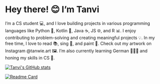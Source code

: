# Hey there! 😊 I’m Tanvi
I’m a CS student 💻, and I love building projects in various programming languages like Python 🐍, Kotlin 🧩, Java ☕, JS 🌐, and R 📊. I enjoy contributing to problem-solving and creating meaningful projects 💡. In my free time, I love to read 📚, sing 🎤, and paint 🎨. Check out my artwork on Instagram @tanwie.art 🖼️. I’m also currently learning German 👩🏽‍💻 and honing my skills in CS 🚀.

[![Tanvi's GitHub stats](https://github-readme-stats.vercel.app/api?username=TanviS3000)](https://github.com/TanviS3000/github-readme-stats)

[![Readme Card](https://github-readme-stats.vercel.app/api/pin/?username=TanviS3000&repo=github-readme-stats)](https://github.com/TanviS3000/github-readme-stats)
